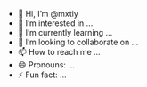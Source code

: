 - 👋 Hi, I’m @mxtiy
- 👀 I’m interested in ...
- 🌱 I’m currently learning ...
- 💞️ I’m looking to collaborate on ...
- 📫 How to reach me ...
- 😄 Pronouns: ...
- ⚡ Fun fact: ...

<!---
mxtiy/mxtiy is a ✨ special ✨ repository because its `README.md` (this file) appears on your GitHub profile.
You can click the Preview link to take a look at your changes.
--->
